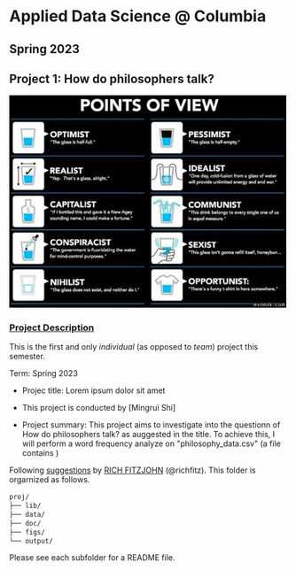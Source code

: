 # Applied Data Science @ Columbia
## Spring 2023
## Project 1: How do philosophers talk?

<img src="figs/100126-the-glass.jpeg" width="500">

### [Project Description](doc/)
This is the first and only *individual* (as opposed to *team*) project this semester. 

Term: Spring 2023

+ Projec title: Lorem ipsum dolor sit amet
+ This project is conducted by [Mingrui Shi]

+ Project summary: This project aims to investigate into the questionn of How do philosophers talk? as auggested in the title. To achieve this, I will perform a word frequency analyze on "philosophy_data.csv" (a file contains )

Following [suggestions](http://nicercode.github.io/blog/2013-04-05-projects/) by [RICH FITZJOHN](http://nicercode.github.io/about/#Team) (@richfitz). This folder is orgarnized as follows.

```
proj/
├── lib/
├── data/
├── doc/
├── figs/
└── output/
```

Please see each subfolder for a README file.

